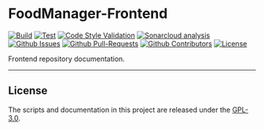 # FoodManager-Frontend

[![Build](https://github.com/ThreeGuysOrg/FoodManager-Frontend/actions/workflows/js.yaml/badge.svg)](https://github.com/ThreeGuysOrg/FoodManager-Frontend/actions/workflows/js.yaml)
[![Test](https://github.com/ThreeGuysOrg/FoodManager-Frontend/actions/workflows/js-test.yaml/badge.svg)](https://github.com/ThreeGuysOrg/FoodManager-Frontend/actions/workflows/js-test.yaml)
[![Code Style Validation](https://github.com/ThreeGuysOrg/FoodManager-Frontend/actions/workflows/linter.yaml/badge.svg)](https://github.com/ThreeGuysOrg/FoodManager-Frontend/actions/workflows/linter.yaml)
[![Sonarcloud analysis](https://github.com/ThreeGuysOrg/FoodManager-Frontend/actions/workflows/sonar.yaml/badge.svg)](https://github.com/ThreeGuysOrg/FoodManager-Frontend/actions/workflows/sonar.yaml)
[![Github Issues](https://img.shields.io/github/issues/ThreeGuysOrg/FoodManager-Frontend?color=yellow&label=Issues&logo=github)](https://github.com/ThreeGuysOrg/FoodManager-Frontend/issues)
[![Github Pull-Requests](https://img.shields.io/github/issues-pr/ThreeGuysOrg/FoodManager-Frontend?color=purple&label=Pull%20Requests&logo=github)](https://github.com/ThreeGuysOrg/FoodManager-Frontend/pulls)
[![Github Contributors](https://img.shields.io/github/contributors/ThreeGuysOrg/FoodManager-Frontend?color=pink&label=Contributors&logo=github)](https://github.com/ThreeGuysOrg/FoodManager-Frontend/graphs/contributors)
[![License](https://img.shields.io/github/license/ThreeGuysOrg/FoodManager-Frontend?color=blue&label=License&logo=github)](LICENSE)

Frontend repository documentation.

---

## License

The scripts and documentation in this project are released under the [GPL-3.0](LICENSE).
